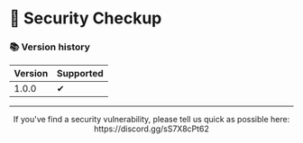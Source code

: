 # 🔐 Security Checkup


### 📚 Version history
| Version | Supported |
| ------  | --------- |
| 1.0.0    | ✔        |

---

<p align=center>
  If you've find a security vulnerability, please tell us quick as possible here: https://discord.gg/sS7X8cPt62
  </p>
